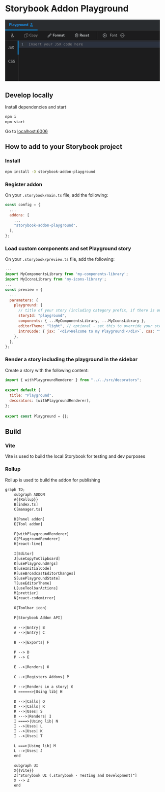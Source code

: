 # Storybook Addon Playground

![img.png](assets/img.png)

## Develop locally

Install dependencies and start

```bash
npm i
npm start
```

Go to [localhost:6006](http://localhost:6006)

## How to add to your Storybook project

### Install

```bash
npm install -D storybook-addon-playground
```

### Register addon

On your `.storybook/main.ts` file, add the following:

```js
const config = {
  ...
  addons: [
    ...
    "storybook-addon-playground",
  ],
};
```

### Load custom components and set Playground story

On your `.storybook/preview.ts` file, add the following:

```js
...
import MyComponentsLibrary from 'my-components-library';
import MyIconsLibrary from 'my-icons-library';
...
const preview = {
  ...
  parameters: {
    playground: {
      // title of your story (including category prefix, if there is one)
      storyId: "playground",
      components: { ...MyComponentsLibrary, ...MyIconsLibrary },
      editorTheme: "light", // optional - set this to override your storybook's theme
      introCode: { jsx: `<div>Welcome to my Playground!</div>`, css: "" }, // optional - set this to introdoce a "welcome" code example
    },
  },
};
```

### Render a story including the playground in the sidebar

Create a story with the following content:

```js
import { withPlaygroundRenderer } from "../../src/decorators";

export default {
  title: "Playground",
  decorators: [withPlaygroundRenderer],
};

export const Playground = {};
```

## Build

### Vite

Vite is used to build the local Storybook for testing and dev purposes

### Rollup

Rollup is used to build the addon for publishing

```mermaid
graph TD;
    subgraph ADDON
    A{{Rollup}}
    B[index.ts]
    C[manager.ts]

    D[Panel addon]
    E[Tool addon]

    F[withPlaygroundRenderer]
    G[PlaygroundRenderer]
    H[react-live]

    I[Editor]
    J[useCopyToClipboard]
    K[usePlaygroundArgs]
    Q[useInitialCode]
    R[useBroadcastEditorChanges]
    S[usePlaygroundState]
    T[useEditorTheme]
    L[useToolbarActions]
    M[prettier]
    N[react-codemirror]

    O[Toolbar icon]

    P[Storybook Addon API]

    A -->|Entry| B
    A -->|Entry| C

    B -->|Exports| F

    P --> D
    P --> E

    E -->|Renders| O

    C -->|Registers Addons| P

    F -->|Renders in a story| G
    G ======>|Using lib| H

    D -->|Calls| Q
    D -->|Calls| R
    R -->|Uses| S
    D --->|Renders| I
    I ====>|Using lib| N
    I -->|Uses| L
    I -->|Uses| K
    I -->|Uses| T

    L ===>|Using lib| M
    L -->|Uses| J
    end

    subgraph UI
    X{{Vite}}
    Z["Storybook UI (.storybook - Testing and Development)"]
    X --> Z
    end
```
